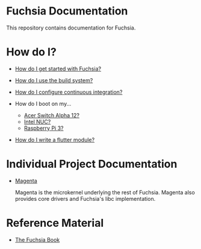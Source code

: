 Fuchsia Documentation
=======================================

This repository contains documentation for Fuchsia.

# How do I?

+ [How do I get started with Fuchsia?][getting_started]

+ [How do I use the build system?][build_system]

+ [How do I configure continuous integration?][ci_guide]

+ How do I boot on my...
  + [Acer Switch Alpha 12?][acer_12]
  + [Intel NUC?][intel_nuc]
  + [Raspberry Pi 3?][rpi3]

+ [How do I write a flutter module?][flutter_module]

# Individual Project Documentation

+ [Magenta][magenta]

    Magenta is the microkernel underlying the rest of Fuchsia. Magenta
    also provides core drivers and Fuchsia's libc implementation.

# Reference Material

+ [The Fuchsia Book](book.md)


[magenta]: https://fuchsia.googlesource.com/magenta/+/master/README.md "Magenta"
[getting_started]: getting_started.md "Getting started"
[build_system]: build_system.md "Build system"
[acer_12]: https://fuchsia.googlesource.com/magenta/+/master/docs/targets/acer12.md "Acer 12"
[intel_nuc]: https://fuchsia.googlesource.com/magenta/+/master/docs/targets/nuc.md "Intel NUC"
[rpi3]: https://fuchsia.googlesource.com/magenta/+/master/docs/targets/rpi3.md "Rasperry Pi 3"
[flutter_module]: https://fuchsia.googlesource.com/modular/+/master/examples/HOWTO_FLUTTER.md "Flutter modules"
[ci_guide]: https://fuchsia.googlesource.com/infra/infra/+/master/docs/guide "Continuous integration guide"
